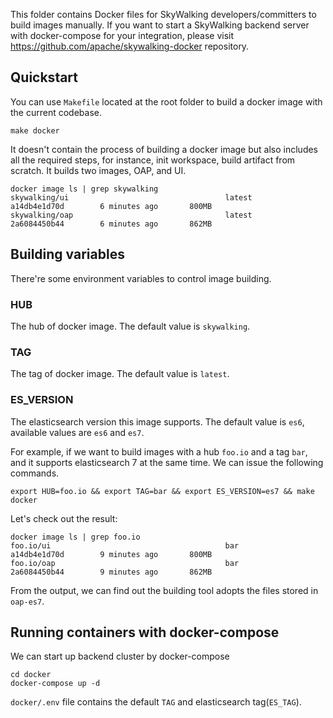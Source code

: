 This folder contains Docker files for SkyWalking developers/committers to build images manually. If you want to start a SkyWalking backend server with docker-compose for your integration, please visit https://github.com/apache/skywalking-docker repository. 


## Quickstart
You can use `Makefile` located at the root folder to build a docker image with the current codebase.

```
make docker
```

It doesn't contain the process of building a docker image but also includes all the required steps, for instance, init workspace, build artifact from scratch. It builds two images, OAP, and UI.

```
docker image ls | grep skywalking
skywalking/ui                                   latest              a14db4e1d70d        6 minutes ago       800MB
skywalking/oap                                  latest              2a6084450b44        6 minutes ago       862MB
```


## Building variables

There're some environment variables to control image building.

### HUB

The hub of docker image. The default value is `skywalking`.

### TAG

The tag of docker image. The default value is `latest`.

### ES_VERSION

The elasticsearch version this image supports. The default value is `es6`, available values are `es6` and `es7`.


For example, if we want to build images with a hub `foo.io` and a tag `bar`, and it supports elasticsearch 7 at the same time.
We can issue the following commands.

```
export HUB=foo.io && export TAG=bar && export ES_VERSION=es7 && make docker
```

Let's check out the result:
```
docker image ls | grep foo.io
foo.io/ui                                       bar                 a14db4e1d70d        9 minutes ago       800MB
foo.io/oap                                      bar                 2a6084450b44        9 minutes ago       862MB
```

From the output, we can find out the building tool adopts the files stored in `oap-es7`.

## Running containers with docker-compose

We can start up backend cluster by docker-compose
```
cd docker
docker-compose up -d
```
`docker/.env` file contains the default `TAG` and elasticsearch tag(`ES_TAG`).
